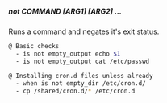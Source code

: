 ##### not COMMAND [ARG1] [ARG2] ...

Runs a command and negates it's exit status.

```bash
@ Basic checks
  - is not empty_output echo $1
  - is not empty_output cat /etc/passwd
 
@ Installing cron.d files unless already
  - when is not empty_dir /etc/cron.d/
  - cp /shared/cron.d/* /etc/cron.d
```
